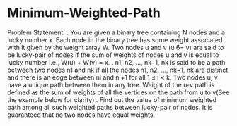 # Minimum-Weighted-Path
Problem Statement:
. You are given a binary tree containing N nodes and a lucky number x. Each node in the binary tree has some
weight associated with it given by the weight array W. Two nodes u and v (u 6= v) are said to be lucky-pair of
nodes if the sum of weights of nodes u and v is equal to lucky number i.e., W(u) + W(v) = x.
. n1, n2, ..., nk−1, nk is said to be a path between two nodes n1 and nk if all the nodes n1, n2, ..., nk−1, nk are
distinct and there is an edge between ni and ni+1 for all 1 ≤ i < k. Two nodes u, v have a unique path between
them in any tree. Weight of the u-v path is defined as the sum of weights of all the vertices on the path from u
to v(See the example below for clarity)
. Find out the value of minimum weighted path among all such weighted paths between lucky-pair of nodes.
It is guaranteed that no two nodes have equal weights.
